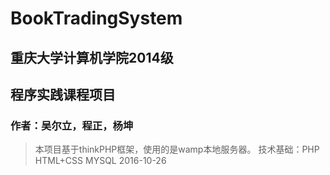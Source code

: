 # BookTradingSystem
## 重庆大学计算机学院2014级
## 程序实践课程项目
### 作者：吴尔立，程正，杨坤

>本项目基于thinkPHP框架，使用的是wamp本地服务器。
技术基础：PHP HTML+CSS MYSQL
2016-10-26